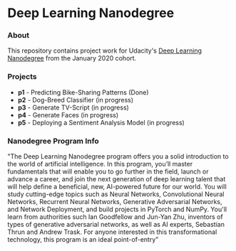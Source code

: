 Deep Learning Nanodegree
==================================


### About

This repository contains project work for Udacity's [Deep Learning Nanodegree](https://www.udacity.com/course/deep-learning-nanodegree--nd101) from the January 2020 cohort.

### Projects

- **p1** - Predicting Bike-Sharing Patterns (Done)
- **p2** - Dog-Breed Classifier (in progress)
- **p3** - Generate TV-Script (in progress)
- **p4** - Generate Faces (in progress)
- **p5** - Deploying a Sentiment Analysis Model (in progress)

### Nanodegree Program Info

"The Deep Learning Nanodegree program offers you a solid introduction to the world of artificial intelligence.
In this program, you’ll master fundamentals that will enable you to go further in the field, launch or advance
a career, and join the next generation of deep learning talent that will help define a beneficial, new,
AI-powered future for our world. You will study cutting-edge topics such as Neural Networks, Convolutional
Neural Networks, Recurrent Neural Networks, Generative Adversarial Networks, and Network Deployment,
and build projects in PyTorch and NumPy. You'll learn from authorities such Ian Goodfellow and Jun-Yan
Zhu, inventors of types of generative adversarial networks, as well as AI experts, Sebastian Thrun and
Andrew Trask. For anyone interested in this transformational technology, this program is an ideal
point-of-entry"

